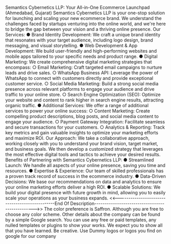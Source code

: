 Semantics Cybernetics LLP: Your All-in-One Ecommerce Launchpad (Ahmedabad,
Gujarat)
Semantics Cybernetics LLP is your one-stop solution for launching and scaling your new
ecommerce brand. We understand the challenges faced by startups venturing into the online
world, and we're here to bridge the gap between your vision and a thriving online presence.
Our Services:
● Brand Identity Development: We craft a unique brand identity that resonates with your
target audience, including logo design, brand messaging, and visual storytelling.
● Web Development & App Development: We build user-friendly and high-performing
websites and mobile apps tailored to your specific needs and product range.
● Digital Marketing: We create comprehensive digital marketing strategies that
encompass:
○ Email Marketing: Craft targeted email campaigns to nurture leads and drive
sales.
○ WhatsApp Business API: Leverage the power of WhatsApp to connect with
customers directly and provide exceptional customer service.
○ Social Media Marketing: Build a strong social media presence across relevant
platforms to engage your audience and drive traffic to your online store.
○ Search Engine Optimization (SEO): Optimize your website and content to rank
higher in search engine results, attracting organic traffic.
● Additional Services: We offer a range of additional services to power your online
success:
○ Content Marketing: Create compelling product descriptions, blog posts, and
social media content to engage your audience.
○ Payment Gateway Integration: Facilitate seamless and secure transactions for
your customers.
○ Analytics & Reporting: Track key metrics and gain valuable insights to optimize
your marketing efforts and maximize ROI.
Our Approach:
We take a collaborative approach, working closely with you to understand your brand vision,
target market, and business goals. We then develop a customized strategy that leverages the
most effective digital tools and tactics to achieve your desired results.
Benefits of Partnering with Semantics Cybernetics LLP:
● Streamlined Launch: We handle all aspects of your online presence, saving you time
and resources.
● Expertise & Experience: Our team of skilled professionals has a proven track record of
success in the ecommerce industry.
● Data-Driven Decisions: We base our recommendations on data and analytics to ensure
your online marketing efforts deliver a high ROI.
● Scalable Solutions: We build your digital presence with future growth in mind, allowing
you to easily scale your operations as your business expands.
<<-----------------------------------------------End Of Description------------------------------------------------>>
The color preference is Saffron. Although you are free to choose any color scheme. Other
details about the company can be found by a simple Google search.
You can use any free or paid templates, any nulled templates or plugins to show your works. We
expect you to show all that you have learned. Be creative. Use Dummy logos or logos you find
on google for our company

